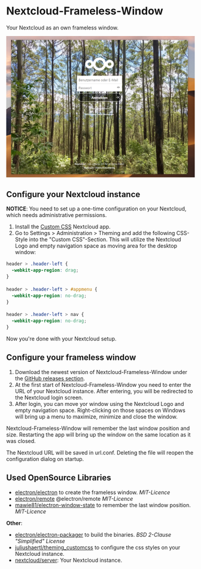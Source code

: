 # Nextcloud-Frameless-Window
Your Nextcloud as an own frameless window.

![Screenshot](Screenshot.png)

## Configure your Nextcloud instance
**NOTICE**: You need to set up a one-time configuration on your Nextcloud, which needs administrative permissions. 

1. Install the [Custom CSS](https://apps.nextcloud.com/apps/theming_customcss) Nextcloud app.
2. Go to Settings > Administration > Theming and add the following CSS-Style into the "Custom CSS"-Section. This will utilize the Nextcloud Logo and empty navigation space as moving area for the desktop window:
```css
header > .header-left {
  -webkit-app-region: drag;
}

header > .header-left > #appmenu {
  -webkit-app-region: no-drag;
}

header > .header-left > nav {
  -webkit-app-region: no-drag;
}
```
Now you're done with your Nextcloud setup.

## Configure your frameless window
1. Download the newest version of Nextcloud-Frameless-Window under the [GitHub releases section](https://github.com/getNameFromUser/Nextcloud-Frameless-Window/releases/).
2. At the first start of Nextcloud-Frameless-Window you need to enter the URL of your Nextcloud instance. After entering, you will be redirected to the Nextcloud login screen.
3. After login, you can move yor window using the Nextcloud Logo and empty navigation space. Right-clicking on those spaces on Windows will bring up a menu to maximize, minimize and close the window.

Nextcloud-Frameless-Window will remember the last window position and size. Restarting the app will bring up the window on the same location as it was closed.

The Nextcloud URL will be saved in url.conf. Deleting the file will reopen the configuration dialog on startup.

## Used OpenSource Libraries

+ [electron/electron](https://github.com/electron/electron) to create the frameless window. *MIT-Licence*
+ [electron/remote](https://github.com/electron/remote) @electron/remote *MIT-Licence*
+ [mawie81/electron-window-state](https://github.com/mawie81/electron-window-state) to remember the last window position. *MIT-Licence*

**Other**:
+ [electron/electron-packager](https://github.com/electron/electron-packager) to build the binaries. *BSD 2-Clause "Simplified" License*
+ [juliushaertl/theming_customcss](https://github.com/juliushaertl/theming_customcss) to configure the css styles on your Nextcloud instance.
+ [nextcloud/server](https://github.com/nextcloud/server): Your Nextcloud instance.
